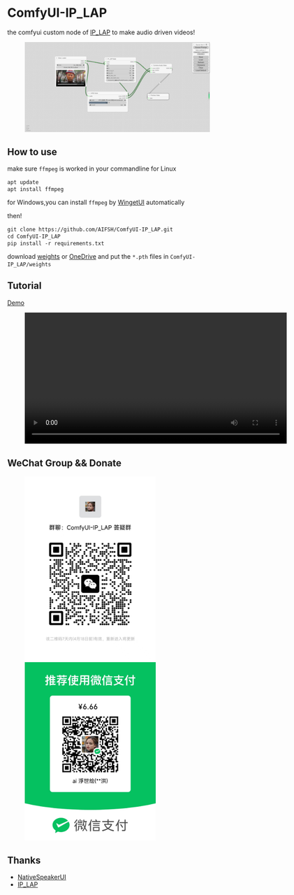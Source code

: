 # ComfyUI-IP_LAP
the comfyui custom node of [IP_LAP](https://github.com/Weizhi-Zhong/IP_LAP) to make audio driven videos!
<div>
  <figure>
  <img alt='webpage' src="web.png?raw=true" width="600px"/>
  <figure>
</div>
    
## How to use
make sure `ffmpeg` is worked in your commandline
for Linux
```
apt update
apt install ffmpeg
```
for Windows,you can install `ffmpeg` by [WingetUI](https://github.com/marticliment/WingetUI) automatically

then!
```
git clone https://github.com/AIFSH/ComfyUI-IP_LAP.git
cd ComfyUI-IP_LAP
pip install -r requirements.txt
```
download [weights](https://www.jianguoyun.com/p/DeXpK34QgZ-EChjI9YcFIAA) or [OneDrive](https://1drv.ms/f/s!Amqu9u09qiUGi7UJIADzCCC9rThkpQ?e=P1jG5N) and put the `*.pth` files in `ComfyUI-IP_LAP/weights`

## Tutorial
[Demo](https://www.bilibili.com/video/BV1ht421J7SX)
<div>
  <figure>
    <video src="https://www.bilibili.com/video/BV1ht421J7SX/?share_source=copy_web&vd_source=453c36b4abef37acd389d4c01b149023" controls autoplay width="600px">
    【川普diss shit帝？| ComfyUI数字人 IP_LAP算法节点开源啦！】 
    </video>
  </figure>
</div>

## WeChat Group && Donate
<div>
  <figure>
  <img alt='Wechat' src="wechat.jpg?raw=true" width="300px"/>
  <img alt='donate' src="donate.jpg?raw=true" width="300px"/>
  <figure>
</div>
    
## Thanks
- [NativeSpeakerUI](https://github.com/AIFSH/NativeSpeakerUI)
- [IP_LAP](https://github.com/Weizhi-Zhong/IP_LAP)
